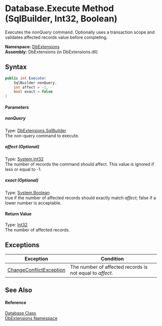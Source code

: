 Database.Execute Method (SqlBuilder, Int32, Boolean)
====================================================
Executes the *nonQuery* command. Optionally uses a transaction scope and validates affected records value before completing.

**Namespace:** [DbExtensions][1]  
**Assembly:** DbExtensions (in DbExtensions.dll)

Syntax
------

```csharp
public int Execute(
	SqlBuilder nonQuery,
	int affect = -1,
	bool exact = false
)
```

#### Parameters

##### *nonQuery*
Type: [DbExtensions.SqlBuilder][2]  
The non-query command to execute.

##### *affect* (Optional)
Type: [System.Int32][3]  
The number of records the command should affect. This value is ignored if less or equal to -1.

##### *exact* (Optional)
Type: [System.Boolean][4]  
true if the number of affected records should exactly match *affect*; false if a lower number is acceptable.

#### Return Value
Type: [Int32][3]  
The number of affected records.

Exceptions
----------

Exception                    | Condition                                                
---------------------------- | -------------------------------------------------------- 
[ChangeConflictException][5] | The number of affected records is not equal to *affect*. 


See Also
--------

#### Reference
[Database Class][6]  
[DbExtensions Namespace][1]  

[1]: ../README.md
[2]: ../SqlBuilder/README.md
[3]: http://msdn.microsoft.com/en-us/library/td2s409d
[4]: http://msdn.microsoft.com/en-us/library/a28wyd50
[5]: ../ChangeConflictException/README.md
[6]: README.md